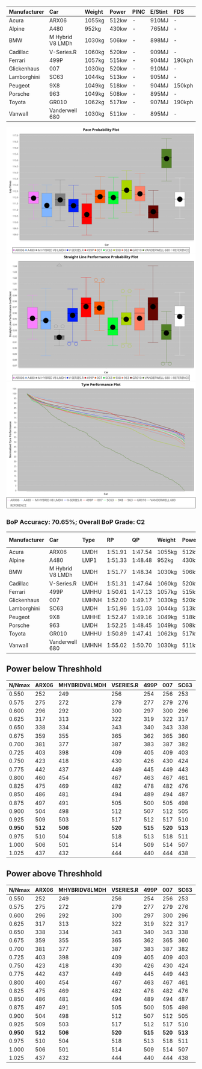 |Manufacturer|Car|Weight|Power|PINC|E/Stint|FDS|
|:-|:-|:-|:-|:-|:-|:-|
|Acura|ARX06|1055kg|512kw|-|910MJ|-|
|Alpine|A480|952kg|430kw|-|765MJ|-|
|BMW|M Hybrid V8 LMDh|1030kg|506kw|-|898MJ|-|
|Cadillac|V-Series.R|1060kg|520kw|-|909MJ|-|
|Ferrari|499P|1057kg|515kw|-|904MJ|190kph|
|Glickenhaus|007|1030kg|520kw|-|910MJ|-|
|Lamborghini|SC63|1044kg|513kw|-|905MJ|-|
|Peugeot|9X8|1049kg|518kw|-|904MJ|150kph|
|Porsche|963|1049kg|508kw|-|895MJ|-|
|Toyota|GR010|1062kg|517kw|-|907MJ|190kph|
|Vanwall|Vanderwell 680|1030kg|511kw|-|895MJ|-|

![PACECHART](./IMG/OFFICIAL.png)
![STRAIGHTLINEPERFORMANCECHART](./IMG/OFFICIAL_sp.png)
![TYREPERFORMANCECHART](./IMG/OFFICIAL_tw.png)

### BoP Accuracy: 70.65%; Overall BoP Grade: C2
|Manufacturer|Car|Type|RP|QP|Weight|Power¹|Threshhold|PINC|Power²|E/Stint|AVG Vmax|FDS|RDLC|L/Stint|BOP-Grade|ModelAccuracy|ModelPoints|Match%|
|:-|:-|:-|:-|:-|:-|:-|:-|:-|:-|:-|:-|:-|:-|:-|:-|:-|:-|:-|
|Acura|ARX06|LMDH|1:51.91|1:47.54|1055kg|512kw|0.0kph|-|512kw|910MJ|278.91kph|-|1.01|29|+C1|100.00%|995|78.54%|
|Alpine|A480|LMP1|1:51.33|1:48.48|952kg|430kw|0.0kph|-|430kw|765MJ|276.93kph|-|0.97|27|-B1|67.92%|957|88.82%|
|BMW|M Hybrid V8 LMDh|LMDH|1:51.77|1:48.34|1030kg|506kw|0.0kph|-|506kw|898MJ|275.56kph|-|1.04|29|-A2|98.60%|1690|92.67%|
|Cadillac|V-Series.R|LMDH|1:51.31|1:47.64|1060kg|520kw|0.0kph|-|520kw|909MJ|279.60kph|-|1.01|29|-C1|91.10%|1770|75.84%|
|Ferrari|499P|LMHHU|1:50.61|1:47.13|1057kg|515kw|210.0kph|-|515kw|904MJ|281.98kph|190kph|1.04|29|-Ω1|84.26%|2292|44.62%|
|Glickenhaus|007|LMHNH|1:52.00|1:49.17|1030kg|520kw|210.0kph|-|520kw|910MJ|282.88kph|-|0.96|29|~A1|94.63%|1605|100.00%|
|Lamborghini|SC63|LMDH|1:51.96|1:51.03|1044kg|513kw|0.0kph|-|513kw|905MJ|277.09kph|-|1.05|29|+B1|96.77%|419|85.30%|
|Peugeot|9X8|LMHHE|1:52.47|1:49.16|1049kg|518kw|210.0kph|-|518kw|904MJ|278.56kph|150kph|1.01|29|+B1|83.63%|2468|86.47%|
|Porsche|963|LMDH|1:52.25|1:48.45|1049kg|508kw|0.0kph|-|508kw|895MJ|278.84kph|-|1.02|29|~A1|93.14%|5746|98.50%|
|Toyota|GR010|LMHHU|1:50.89|1:47.41|1062kg|517kw|210.0kph|-|517kw|907MJ|281.92kph|190kph|1.03|29|-E1|87.37%|3154|57.19%|
|Vanwall|Vanderwell 680|LMHNH|1:55.02|1:50.70|1030kg|511kw|210.0kph|-|511kw|895MJ|275.30kph|-|1.01|29|+Ω2|90.28%|604|-30.79%|

## Power below Threshhold
|N/Nmax|ARX06|MHYBRIDV8LMDH|VSERIES.R|499P|007|SC63|9X8|963|GR010|VANDERWELL680|​|RPM|A480|
|:-|:-|:-|:-|:-|:-|:-|:-|:-|:-|:-|:-|:-|:-|
|0.550|252|249|256|254|256|253|255|250|255|252|​|--|-|
|0.575|275|272|279|277|279|276|278|273|278|275|​|--|-|
|0.600|296|292|300|297|300|296|299|293|298|295|​|--|-|
|0.625|317|313|322|319|322|317|321|314|320|316|​|--|-|
|0.650|338|334|343|340|343|338|342|335|341|337|​|--|-|
|0.675|359|355|365|362|365|360|364|357|363|359|​|--|-|
|0.700|381|377|387|383|387|382|386|378|385|380|​|--|-|
|0.725|403|398|409|405|409|403|407|399|407|402|​|--|-|
|0.750|423|418|430|426|430|424|428|420|427|422|​|--|-|
|0.775|442|437|449|445|449|443|447|439|446|441|​|5000|252|
|0.800|460|454|467|463|467|461|465|456|464|459|​|5500|298|
|0.825|475|469|482|478|482|476|480|471|479|474|​|6000|333|
|0.850|486|481|494|489|494|487|492|483|491|485|​|6500|376|
|0.875|497|491|505|500|505|498|503|493|502|496|​|7000|420|
|0.900|504|498|512|507|512|505|510|500|509|503|​|7500|431|
|0.925|509|503|517|512|517|510|515|505|514|508|​|8000|427|
|**0.950**|**512**|**506**|**520**|**515**|**520**|**513**|**518**|**508**|**517**|**511**|**​**|**8500**|**430**|
|0.975|510|504|518|513|518|511|516|506|515|509|​|9000|215|
|1.000|506|501|514|509|514|507|512|503|511|505|​|--|-|
|1.025|437|432|444|440|444|438|442|434|441|436|​|--|-|

## Power above Threshhold
|N/Nmax|ARX06|MHYBRIDV8LMDH|VSERIES.R|499P|007|SC63|9X8|963|GR010|VANDERWELL680|​|RPM|A480|
|:-|:-|:-|:-|:-|:-|:-|:-|:-|:-|:-|:-|:-|:-|
|0.550|252|249|256|254|256|253|255|250|255|252|​|--|-|
|0.575|275|272|279|277|279|276|278|273|278|275|​|--|-|
|0.600|296|292|300|297|300|296|299|293|298|295|​|--|-|
|0.625|317|313|322|319|322|317|321|314|320|316|​|--|-|
|0.650|338|334|343|340|343|338|342|335|341|337|​|--|-|
|0.675|359|355|365|362|365|360|364|357|363|359|​|--|-|
|0.700|381|377|387|383|387|382|386|378|385|380|​|--|-|
|0.725|403|398|409|405|409|403|407|399|407|402|​|--|-|
|0.750|423|418|430|426|430|424|428|420|427|422|​|--|-|
|0.775|442|437|449|445|449|443|447|439|446|441|​|5000|252|
|0.800|460|454|467|463|467|461|465|456|464|459|​|5500|298|
|0.825|475|469|482|478|482|476|480|471|479|474|​|6000|333|
|0.850|486|481|494|489|494|487|492|483|491|485|​|6500|376|
|0.875|497|491|505|500|505|498|503|493|502|496|​|7000|420|
|0.900|504|498|512|507|512|505|510|500|509|503|​|7500|431|
|0.925|509|503|517|512|517|510|515|505|514|508|​|8000|427|
|**0.950**|**512**|**506**|**520**|**515**|**520**|**513**|**518**|**508**|**517**|**511**|**​**|**8500**|**430**|
|0.975|510|504|518|513|518|511|516|506|515|509|​|9000|215|
|1.000|506|501|514|509|514|507|512|503|511|505|​|--|-|
|1.025|437|432|444|440|444|438|442|434|441|436|​|--|-|
